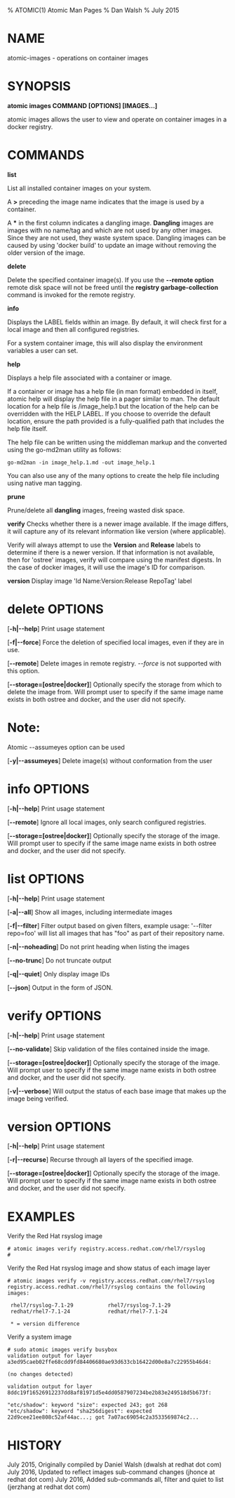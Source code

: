 % ATOMIC(1) Atomic Man Pages
% Dan Walsh
% July 2015
# NAME
atomic-images - operations on container images

# SYNOPSIS
**atomic images COMMAND [OPTIONS] [IMAGES...]**

atomic images allows the user to view and operate on container images in a docker registry.

# COMMANDS
**list**

  List all installed container images on your system.

  A  **>** preceding the image name indicates that the image is used by a container.

  A **\*** in the first column indicates a dangling image. **Dangling** images are images with no name/tag and which are not used by any other images. Since they are not used, they waste system space.  Dangling images can be caused by using 'docker build' to update an image without removing the older version of the image.

**delete**

  Delete the specified container image(s). If you use the **--remote option** remote disk space will not be freed until the **registry garbage-collection** command is invoked for the remote registry.

**info**

  Displays the LABEL fields within an image. By default, it will check first for a local image and then all configured registries.

  For a system container image, this will also display the environment variables a user can set.

**help**

  Displays a help file associated with a container or image.

  If a container or image has a help file (in man format) embedded in itself, atomic help will display the help file in a pager similar to man.  The default location for a help file is /image_help.1 but the location of the help can be overridden with the HELP LABEL.  If you choose to override the default location, ensure the path provided is a fully-qualified path that includes the help file itself.

  The help file can be written using the middleman markup and the converted using the go-md2man utility as follows:
```
go-md2man -in image_help.1.md -out image_help.1
```
You can also use any of the many options to create the help file including using native man tagging.

**prune**

  Prune/delete all **dangling** images, freeing wasted disk space.

**verify**
  Checks whether there is a newer image available.   If the image differs, it will capture any of its relevant information like version (where applicable).

  Verify will always attempt to use the **Version** and **Release** labels to determine if there is a newer version.  If that information is not
  available, then for 'ostree' images, verify will compare using the manifest digests.  In the case of docker images, it will use the image's ID
  for comparison.

**version**
  Display image 'Id Name:Version:Release RepoTag' label

# delete OPTIONS
[**-h|--help**]
  Print usage statement

[**-f|--force**]
  Force the deletion of specified local images, even if they are in use.

[**--remote**]
  Delete images in remote registry.  *--force* is not supported with this option.

[**--storage=[ostree|docker]**]
  Optionally specify the storage from which to delete the image from. Will prompt user to specify if the same image name exists in both ostree and docker, and the user did not specify.

# Note:
Atomic --assumeyes option can be used

[**-y|--assumeyes**]
  Delete image(s) without conformation from the user

# info OPTIONS
[**-h|--help**]
  Print usage statement

[**--remote**]
  Ignore all local images, only search configured registries.

[**--storage=[ostree|docker]**]
  Optionally specify the storage of the image. Will prompt user to specify if the same image name exists in both ostree and docker, and the user did not specify.

# list OPTIONS
[**-h|--help**]
  Print usage statement

[**-a|--all**]
  Show all images, including intermediate images

[**-f|--filter**]
  Filter output based on given filters, example usage: '--filter repo=foo'
will list all images that has "foo" as part of their repository name.

[**-n|--noheading**]
  Do not print heading when listing the images

[**--no-trunc**]
  Do not truncate output

[**-q|--quiet**]
  Only display image IDs

[**--json**]
  Output in the form of JSON.

# verify OPTIONS

[**-h|--help**]
  Print usage statement

[**--no-validate**]
  Skip validation of the files contained inside the image.

[**--storage=[ostree|docker]**]
  Optionally specify the storage of the image. Will prompt user to specify if the same image name exists in both ostree and docker, and the user did not specify.

[**-v|--verbose**]
   Will output the status of each base image that makes up the image being verified.

# version OPTIONS
[**-h|--help**]
  Print usage statement

[**-r|--recurse**]
  Recurse through all layers of the specified image.

[**--storage=[ostree|docker]**]
  Optionally specify the storage of the image. Will prompt user to specify if the same image name exists in both ostree and docker, and the user did not specify.

# EXAMPLES
Verify the Red Hat rsyslog image

    # atomic images verify registry.access.redhat.com/rhel7/rsyslog
    #
Verify the Red Hat rsyslog image and show status of each image layer

    # atomic images verify -v registry.access.redhat.com/rhel7/rsyslog
    registry.access.redhat.com/rhel7/rsyslog contains the following images:

     rhel7/rsyslog-7.1-29           rhel7/rsyslog-7.1-29
     redhat/rhel7-7.1-24            redhat/rhel7-7.1-24

     * = version difference
Verify a system image

    # sudo atomic images verify busybox
    validation output for layer a3ed95caeb02ffe68cdd9fd84406680ae93d633cb16422d00e8a7c22955b46d4:

	(no changes detected)

    validation output for layer 8ddc19f16526912237dd8af81971d5e4dd0587907234be2b83e249518d5b673f:

    "etc/shadow": keyword "size": expected 243; got 268
    "etc/shadow": keyword "sha256digest": expected 22d9cee21ee808c52af44ac...; got 7a07ac69054c2a3533569874c2...

# HISTORY
July 2015, Originally compiled by Daniel Walsh (dwalsh at redhat dot com)
July 2016, Updated to reflect images sub-command changes (jhonce at redhat dot com)
July 2016, Added sub-commands all, filter and quiet to list (jerzhang at redhat dot com)
